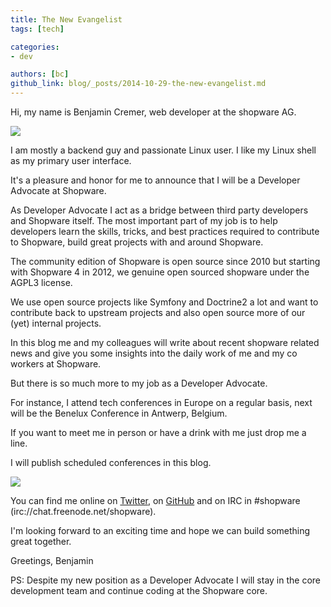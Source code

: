 ```yaml
---
title: The New Evangelist
tags: [tech]

categories:
- dev

authors: [bc]
github_link: blog/_posts/2014-10-29-the-new-evangelist.md
---
```


Hi, my name is Benjamin Cremer, web developer at the shopware AG.

![](/blog/img/the-new-evangelist-banner.jpg)


I am mostly a backend guy and passionate Linux user. I like my Linux shell as my primary user interface.

It's a pleasure and honor for me to announce that I will be a Developer Advocate at Shopware.

As Developer Advocate I act as a bridge between third party developers and Shopware itself. The most important part of my job is to help developers learn the skills, tricks, and best practices required to contribute to Shopware, build great projects with and around Shopware.

The community edition of Shopware is open source since 2010 but starting with Shopware 4 in 2012, we genuine open sourced shopware under the AGPL3 license.

We use open source projects like Symfony and Doctrine2 a lot and want to contribute back to upstream projects and also open source more of our (yet) internal projects.

In this blog me and my colleagues will write about recent shopware related news and give you some insights into the daily work of me and my co workers at Shopware.

But there is so much more to my job as a Developer Advocate.

For instance, I attend tech conferences in Europe on a regular basis, next will be the Benelux Conference in Antwerp, Belgium.

If you want to meet me in person or have a drink with me just drop me a line.

I will publish scheduled conferences in this blog.

![](/blog/img/the-new-evangelist-scd.jpg)

You can find me online on <a href="https://twitter.com/benjamincremer">Twitter</a>, on <a href="https://github.com/bcremer/">GitHub</a> and on IRC in #shopware (irc://chat.freenode.net/shopware).

I'm looking forward to an exciting time and hope we can build something great together.

Greetings,
Benjamin

PS:
Despite my new position as a Developer Advocate I will stay in the core development team and continue coding at the Shopware core.
